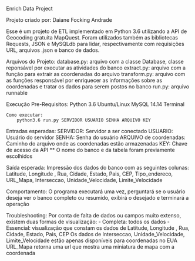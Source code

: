 Enrich Data Project

Projeto criado por: Daiane Focking Andrade

Esse é um projeto de ETL implementado em Python 3.6 utilizando a API de Geocoding gratuita MapQuest.
Foram utilizados também as bibliotecas Requests, JSON e MySQLdb para lidar, respectivamente com 
requisições URL, arquivos .json e banco de dados.

Arquivos do Projeto:
    database.py: arquivo com a classe Database, classe reponsável por executar as atividades do banco
    extract.py: arquivo com a função para extrair as coordenadas do arquivo
    transform.py: arquivo com as funções responsável por enriquecer as informações sobre as coordenadas e 
tratar os dados para serem postos no banco
    run.py: arquivo runnable

Execução
    Pre-Requisitos:
        Python 3.6
        Ubuntu/Linux
        MySQL 14.14
        Terminal

    Como executar:
        python3.6 run.py SERVIDOR USUARIO SENHA ARQUIVO KEY

Entradas esperadas:
    SERVIDOR: Servidor a ser conectado
    USUARIO: Usuário do servidor
    SENHA: Senha do usuário
    ARQUIVO de coordenadas: Caminho do arquivo onde as coordenadas estão armazenadas
    KEY: Chave de acesso da API
    ** O nome do banco e da tabela foram previamente escolhidos

Saída esperada:
    Impressão dos dados do banco com as seguintes colunas:
        Latitude, Longitude , Rua, Cidade, Estado, Pais, CEP, Tipo_endereco, URL_Mapa, Interseccao, Unidade_Velocidade, Limite_Velocidade

Comportamento:
    O programa executará uma vez, perguntará se o usuário deseja ver o banco completo ou resumido,
    exibirá o desejado e terminará a operação

Troubleshooting:
    Por conta de falta de dados ou campos muito extenso, existem duas formas de visualização:
        - Completa: todos os dados
        - Essencial: visualização que constam os dados de Latitude, Longitude , Rua, Cidade, Estado, Pais, CEP
    Os dados de Interseccao, Unidade_Velocidade, Limite_Velocidade estão apenas disponíveis para coordenadas no EUA
    URL_Mapa retorna uma url que mostra uma miniatura de mapa com a coordenada
